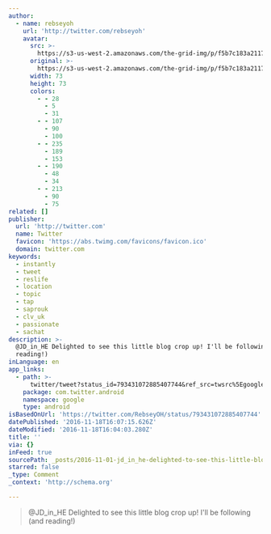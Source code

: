 ```yaml
---
author:
  - name: rebseyoh
    url: 'http://twitter.com/rebseyoh'
    avatar:
      src: >-
        https://s3-us-west-2.amazonaws.com/the-grid-img/p/f5b7c183a21173b89c91cfc294240b14d17bb334.jpg
      original: >-
        https://s3-us-west-2.amazonaws.com/the-grid-img/p/f5b7c183a21173b89c91cfc294240b14d17bb334.jpg
      width: 73
      height: 73
      colors:
        - - 28
          - 5
          - 31
        - - 107
          - 90
          - 100
        - - 235
          - 189
          - 153
        - - 190
          - 48
          - 34
        - - 213
          - 90
          - 75
related: []
publisher:
  url: 'http://twitter.com'
  name: Twitter
  favicon: 'https://abs.twimg.com/favicons/favicon.ico'
  domain: twitter.com
keywords:
  - instantly
  - tweet
  - reslife
  - location
  - topic
  - tap
  - saprouk
  - clv_uk
  - passionate
  - sachat
description: >-
  @JD_in_HE Delighted to see this little blog crop up! I'll be following (and
  reading!)
inLanguage: en
app_links:
  - path: >-
      twitter/tweet?status_id=793431072885407744&ref_src=twsrc%5Egoogle%7Ctwcamp%5Eandroidseo%7Ctwgr%5Estatus%7Ctwterm%5E793431072885407744
    package: com.twitter.android
    namespace: google
    type: android
isBasedOnUrl: 'https://twitter.com/RebseyOH/status/793431072885407744'
datePublished: '2016-11-18T16:07:15.626Z'
dateModified: '2016-11-18T16:04:03.280Z'
title: ''
via: {}
inFeed: true
sourcePath: _posts/2016-11-01-jd_in_he-delighted-to-see-this-little-blog-crop-up-ill-be.md
starred: false
_type: Comment
_context: 'http://schema.org'

---
```

> @JD\_in\_HE Delighted to see this little blog crop up! I'll be following (and reading!)